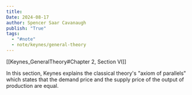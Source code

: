 ```yaml
---
title:
Date: 2024-08-17
author: Spencer Saar Cavanaugh
publish: "True"
tags:
  - "#note"
  - note/keynes/general-theory
---
```


[[Keynes_GeneralTheory#Chapter 2, Section VI]]

In this section, Keynes explains the classical theory's "axiom of parallels" which states that the demand price and the supply price of the output of production are equal.
